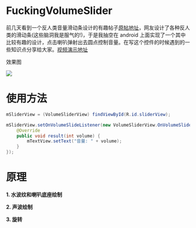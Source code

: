 # FuckingVolumeSlider
前几天看到一个反人类音量滑动条设计的有趣帖子[原帖地址](https://www.reddit.com/r/ProgrammerHumor/comments/6f8ory/launch_a_90db_volume_slider_over_300_metres/)，网友设计了各种反人类的滑动条(这些脑洞我是服气的!)，于是我抽空在 android 上面实现了一个其中比较有趣的设计，点击喇叭弹射出去圆点控制音量。在写这个控件的时候遇到的一些知识点分享给大家。[视频演示地址](http://7vzpfd.com1.z0.glb.clouddn.com/shamuNBD92Glijx06172017222123.mp4)

效果图

![](http://7vzpfd.com1.z0.glb.clouddn.com/fuckingslider.gif)

# 使用方法
```java
mSliderView = (VolumeSliderView) findViewById(R.id.sliderView);

mSliderView.setOnVolumeSlideListener(new VolumeSliderView.OnVolumeSlideListener() {
    @Override
    public void result(int volume) {
        mTextView.setText("音量: " + volume);
    }
});
```

# 原理
**1. 水波纹和喇叭底座绘制**

**2. 声波绘制**

**3. 旋转**

